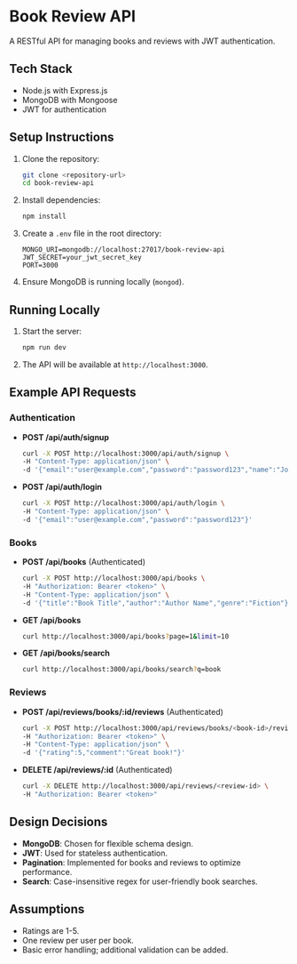 # Book Review API

A RESTful API for managing books and reviews with JWT authentication.

## Tech Stack
- Node.js with Express.js
- MongoDB with Mongoose
- JWT for authentication

## Setup Instructions
1. Clone the repository:
   ```bash
   git clone <repository-url>
   cd book-review-api
   ```
2. Install dependencies:
   ```bash
   npm install
   ```
3. Create a `.env` file in the root directory:
   ```plaintext
   MONGO_URI=mongodb://localhost:27017/book-review-api
   JWT_SECRET=your_jwt_secret_key
   PORT=3000
   ```
4. Ensure MongoDB is running locally (`mongod`).

## Running Locally
1. Start the server:
   ```bash
   npm run dev
   ```
2. The API will be available at `http://localhost:3000`.

## Example API Requests
### Authentication
- **POST /api/auth/signup**
  ```bash
  curl -X POST http://localhost:3000/api/auth/signup \
  -H "Content-Type: application/json" \
  -d '{"email":"user@example.com","password":"password123","name":"John Doe"}'
  ```

- **POST /api/auth/login**
  ```bash
  curl -X POST http://localhost:3000/api/auth/login \
  -H "Content-Type: application/json" \
  -d '{"email":"user@example.com","password":"password123"}'
  ```

### Books
- **POST /api/books** (Authenticated)
  ```bash
  curl -X POST http://localhost:3000/api/books \
  -H "Authorization: Bearer <token>" \
  -H "Content-Type: application/json" \
  -d '{"title":"Book Title","author":"Author Name","genre":"Fiction"}'
  ```

- **GET /api/books**
  ```bash
  curl http://localhost:3000/api/books?page=1&limit=10
  ```

- **GET /api/books/search**
  ```bash
  curl http://localhost:3000/api/books/search?q=book
  ```

### Reviews
- **POST /api/reviews/books/:id/reviews** (Authenticated)
  ```bash
  curl -X POST http://localhost:3000/api/reviews/books/<book-id>/reviews \
  -H "Authorization: Bearer <token>" \
  -H "Content-Type: application/json" \
  -d '{"rating":5,"comment":"Great book!"}'
  ```

- **DELETE /api/reviews/:id** (Authenticated)
  ```bash
  curl -X DELETE http://localhost:3000/api/reviews/<review-id> \
  -H "Authorization: Bearer <token>"
  ```

## Design Decisions
- **MongoDB**: Chosen for flexible schema design.
- **JWT**: Used for stateless authentication.
- **Pagination**: Implemented for books and reviews to optimize performance.
- **Search**: Case-insensitive regex for user-friendly book searches.

## Assumptions
- Ratings are 1-5.
- One review per user per book.
- Basic error handling; additional validation can be added.